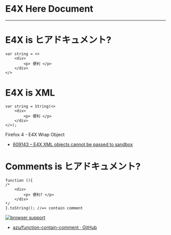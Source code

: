 # E4X Here Document

---

# E4X is ヒアドキュメント?

	var string = <>
		<div>
			<p> 便利 </p>
		</div>
	</>

# E4X is XML


	var string = String(<>
		<div>
			<p> 便利 </p>
		</div>
	</>);
	
Firefox 4 - E4X Wrap Object

* [609143 – E4X XML objects cannot be passed to sandbox](https://bugzilla.mozilla.org/show_bug.cgi?id=609143 "609143 – E4X XML objects cannot be passed to sandbox")


# Comments is ヒアドキュメント?

	function (){
	/*
		<div>
			<p> 便利? </p>
		</div>
	*/
	}.toString(); //=> contain comment


[![browser support](http://ci.testling.com/azu/function-contain-comment.png)](http://ci.testling.com/azu/function-contain-comment)


* [azu/function-contain-comment · GitHub](https://github.com/azu/function-contain-comment "azu/function-contain-comment · GitHub")

